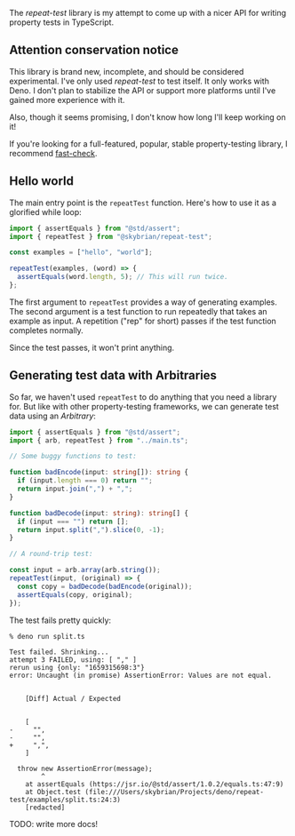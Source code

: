 The *repeat-test* library is my attempt to come up with a nicer API for writing property tests in TypeScript.

## Attention conservation notice

This library is brand new, incomplete, and should be considered experimental.
I've only used *repeat-test* to test itself. It only works with Deno. I don't plan to stabilize the API or support more platforms until
I've gained more experience with it.

Also, though it seems promising, I don't know how long I'll keep working on it!

If you're looking for a full-featured, popular, stable property-testing library, I recommend [fast-check](https://fast-check.dev/).

## Hello world

The main entry point is the `repeatTest` function. Here's how to use it as a
glorified while loop:

```ts
import { assertEquals } from "@std/assert";
import { repeatTest } from "@skybrian/repeat-test";

const examples = ["hello", "world"];

repeatTest(examples, (word) => {
  assertEquals(word.length, 5); // This will run twice.
};
```

The first argument to `repeatTest` provides a way of generating examples. The
second argument is a test function to run repeatedly that takes an example as input. A repetition ("rep" for short) passes if the test function completes normally.

Since the test passes, it won't print anything.

## Generating test data with Arbitraries

So far, we haven't used `repeatTest` to do anything that you need a library for. But like with other property-testing frameworks, we can generate test data using an *Arbitrary*:

```ts
import { assertEquals } from "@std/assert";
import { arb, repeatTest } from "../main.ts";

// Some buggy functions to test:

function badEncode(input: string[]): string {
  if (input.length === 0) return "";
  return input.join(",") + ",";
}

function badDecode(input: string): string[] {
  if (input === "") return [];
  return input.split(",").slice(0, -1);
}

// A round-trip test:

const input = arb.array(arb.string());
repeatTest(input, (original) => {
  const copy = badDecode(badEncode(original));
  assertEquals(copy, original);
});
```

The test fails pretty quickly:

```
% deno run split.ts

Test failed. Shrinking...
attempt 3 FAILED, using: [ "," ]
rerun using {only: "1659315698:3"}
error: Uncaught (in promise) AssertionError: Values are not equal.


    [Diff] Actual / Expected


    [
-     "",
-     "",
+     ",",
    ]

  throw new AssertionError(message);
        ^
    at assertEquals (https://jsr.io/@std/assert/1.0.2/equals.ts:47:9)
    at Object.test (file:///Users/skybrian/Projects/deno/repeat-test/examples/split.ts:24:3)
    [redacted]
```

TODO: write more docs!
